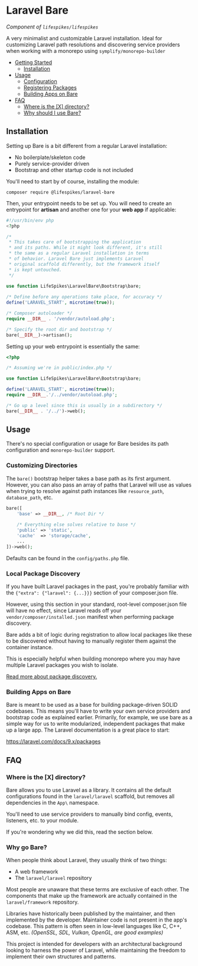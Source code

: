 # Laravel Bare

_Component of `lifespikes/lifespikes`_

A very minimalist and customizable Laravel installation. Ideal for customizing Laravel path
resolutions and discovering service providers when working with a monorepo using
`symplify/monorepo-builder`

- [Getting Started](#installation)
    - [Installation](#installation)
- [Usage](#usage)
    - [Configuration](#customizing-directories)
    - [Registering Packages](#local-package-discovery)
    - [Building Apps on Bare](#building-apps-on-bare)
- [FAQ](#faq)
    - [Where is the [X] directory?](#where-is-the-x-directory)
    - [Why should I use Bare?](#why-go-bare)

## Installation

Setting up Bare is a bit different from a regular Laravel installation:

- No boilerplate/skeleton code
- Purely service-provider driven
- Bootstrap and other startup code is not included

You'll need to start by of course, installing the module:

`composer require @lifespikes/laravel-bare`

Then, your entrypoint needs to be set up. You will need to create an entrypoint
for **artisan** and another one for your **web app** if applicable:

```php
#!/usr/bin/env php
<?php

/*
 * This takes care of bootstrapping the application
 * and its paths. While it might look different, it's still
 * the same as a regular Laravel installation in terms
 * of behavior. Laravel Bare just implements Laravel
 * original scaffold differently, but the framework itself
 * is kept untouched.
 */
 
use function LifeSpikes\LaravelBare\Bootstrap\bare;

/* Define before any operations take place, for accuracy */
define('LARAVEL_START', microtime(true));

/* Composer autoloader */
require __DIR__ . '/vendor/autoload.php';

/* Specify the root dir and bootstrap */
bare(__DIR__)->artisan();
```

Setting up your web entrypoint is essentially the same:

```php
<?php

/* Assuming we're in public/index.php */

use function LifeSpikes\LaravelBare\Bootstrap\bare;

define('LARAVEL_START', microtime(true));
require __DIR__.'/../vendor/autoload.php';

/* Go up a level since this is usually in a subdirectory */
bare(__DIR__ . '/../')->web();
```

## Usage

There's no special configuration or usage for Bare besides its path
configuration and `monorepo-builder` support.

### Customizing Directories

The `bare()` bootstrap helper takes a base path as its first argument. However,
you can also pass an array of paths that Laravel will use as values when trying
to resolve against path instances like `resource_path`, `database_path`, etc.

```php
bare([
    'base' => __DIR__, /* Root Dir */
    
    /* Everything else solves relative to base */
    'public' => 'static',
    'cache'  => 'storage/cache',
    ...
])->web();
```

Defaults can be found in the `config/paths.php` file.

### Local Package Discovery

If you have built Laravel packages in the past, you're probably familiar
with the `{"extra": {"laravel": {...}}}` section of your composer.json file.

However, using this section in your standard, root-level composer.json file
will have no effect, since Laravel reads off your `vendor/composer/installed.json`
manifest when performing package discovery.

Bare adds a bit of logic during registration to allow local packages like
these to be discovered without having to manually register them against the
container instance.

This is especially helpful when building monorepo where you may have multiple
Laravel packages you wish to isolate.

[Read more about package discovery.](https://laravel.com/docs/9.x/packages#package-discovery)

### Building Apps on Bare

Bare is meant to be used as a base for building package-driven SOLID codebases.
This means you'll have to write your own service providers and bootstrap code as
explained earlier. Primarily, for example, we use bare as a simple way for us
to write modularized, independent packages that make up a large app. The Laravel
documentation is a great place to start:

https://laravel.com/docs/9.x/packages

## FAQ

### Where is the [X] directory?

Bare allows you to use Laravel as a library. It contains all the default
configurations found in the `laravel/laravel` scaffold, but removes all dependencies
in the `App\` namespace.

You'll need to use service providers to manually bind config, events, listeners, etc.
to your module.

If you're wondering why we did this, read the section below.

### Why go Bare?

When people think about Laravel, they usually think of two things:

- A web framework
- The `laravel/laravel` repository

Most people are unaware that these terms are exclusive of each other. The
components that make up the framework are actually contained in the
`laravel/framework` repository.

Libraries have historically been published by the maintainer, and then
implemented by the developer. Maintainer code is not present in the app's
codebase. This pattern is often seen in low-level languages like C, C++,
ASM, etc. _(OpenSSL, SDL, Vulkan, OpenGL, are good examples)_

This project is intended for developers with an architectural background
looking to harness the power of Laravel, while maintaining the freedom to
implement their own structures and patterns.
